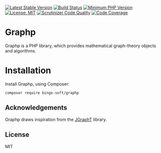 [![Latest Stable Version](https://poser.pugx.org/bingo-soft/graphp/v/stable.png)](https://packagist.org/packages/bingo-soft/graphp)
[![Build Status](https://travis-ci.org/bingo-soft/graphp.png?branch=master)](https://travis-ci.org/bingo-soft/graphp)
[![Minimum PHP Version](https://img.shields.io/badge/php-%3E%3D%207.1-8892BF.svg)](https://php.net/)
[![License: MIT](https://img.shields.io/badge/License-MIT-green.svg)](https://opensource.org/licenses/MIT)
[![Scrutinizer Code Quality](https://scrutinizer-ci.com/g/bingo-soft/graphp/badges/quality-score.png?b=master)](https://scrutinizer-ci.com/g/bingo-soft/graphp/?branch=master)
[![Code Coverage](https://scrutinizer-ci.com/g/bingo-soft/graphp/badges/coverage.png?b=master)](https://scrutinizer-ci.com/g/bingo-soft/graphp/?branch=master)

# Graphp

Graphp is a PHP library, which provides mathematical graph-theory objects and algorithms.

# Installation

Install Graphp, using Composer:

```
composer require bingo-soft/graphp
```

## Acknowledgements

Graphp draws inspiration from the [JGraphT](https://github.com/jgrapht/jgrapht) library.

## License

MIT